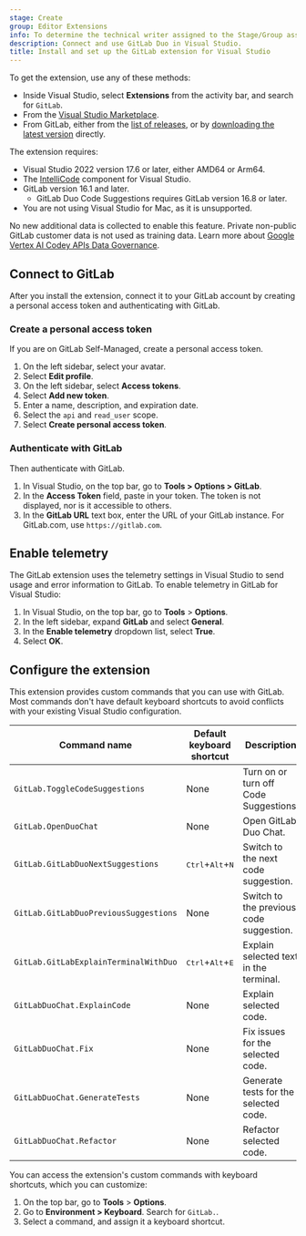 ```yaml
---
stage: Create
group: Editor Extensions
info: To determine the technical writer assigned to the Stage/Group associated with this page, see https://handbook.gitlab.com/handbook/product/ux/technical-writing/#assignments
description: Connect and use GitLab Duo in Visual Studio.
title: Install and set up the GitLab extension for Visual Studio
---
```


To get the extension, use any of these methods:

- Inside Visual Studio, select **Extensions** from the activity bar, and search for `GitLab`.
- From the [Visual Studio Marketplace](https://marketplace.visualstudio.com/items?itemName=GitLab.GitLabExtensionForVisualStudio).
- From GitLab, either from the
  [list of releases](https://gitlab.com/gitlab-org/editor-extensions/gitlab-visual-studio-extension/-/releases), or by
  [downloading the latest version](https://gitlab.com/gitlab-org/editor-extensions/gitlab-visual-studio-extension/-/releases/permalink/latest/downloads/GitLab.Extension.vsix)
  directly.

The extension requires:

- Visual Studio 2022 version 17.6 or later, either AMD64 or Arm64.
- The [IntelliCode](https://visualstudio.microsoft.com/services/intellicode/) component for Visual Studio.
- GitLab version 16.1 and later.
  - GitLab Duo Code Suggestions requires GitLab version 16.8 or later.
- You are not using Visual Studio for Mac, as it is unsupported.

No new additional data is collected to enable this feature. Private non-public GitLab customer data is not used as training data.
Learn more about [Google Vertex AI Codey APIs Data Governance](https://cloud.google.com/vertex-ai/generative-ai/docs/data-governance).

## Connect to GitLab

After you install the extension, connect it to your GitLab account by creating a personal access token and authenticating with GitLab.

### Create a personal access token

If you are on GitLab Self-Managed, create a personal access token.

1. On the left sidebar, select your avatar.
1. Select **Edit profile**.
1. On the left sidebar, select **Access tokens**.
1. Select **Add new token**.
1. Enter a name, description, and expiration date.
1. Select the `api` and `read_user` scope.
1. Select **Create personal access token**.

### Authenticate with GitLab

Then authenticate with GitLab.

1. In Visual Studio, on the top bar, go to **Tools > Options > GitLab**.
1. In the **Access Token** field, paste in your token. The token is not displayed, nor is it accessible to others.
1. In the **GitLab URL** text box, enter the URL of your GitLab instance. For GitLab.com, use `https://gitlab.com`.

## Enable telemetry

The GitLab extension uses the telemetry settings in Visual Studio to send usage and error
information to GitLab. To enable telemetry in GitLab for Visual Studio:

1. In Visual Studio, on the top bar, go to **Tools** > **Options**.
1. In the left sidebar, expand **GitLab** and select **General**.
1. In the **Enable telemetry** dropdown list, select **True**.
1. Select **OK**.

## Configure the extension

This extension provides custom commands that you can use with GitLab. Most commands don't have
default keyboard shortcuts to avoid conflicts with your existing Visual Studio configuration.

| Command name                          | Default keyboard shortcut                   | Description |
|---------------------------------------|---------------------------------------------|-------------|
| `GitLab.ToggleCodeSuggestions`        | None                                        | Turn on or turn off Code Suggestions. |
| `GitLab.OpenDuoChat`                  | None                                        | Open GitLab Duo Chat.  |
| `GitLab.GitLabDuoNextSuggestions`     | <kbd>Ctrl</kbd>+<kbd>Alt</kbd>+<kbd>N</kbd> | Switch to the next code suggestion. |
| `GitLab.GitLabDuoPreviousSuggestions` | None                                        | Switch to the previous code suggestion. |
| `GitLab.GitLabExplainTerminalWithDuo` | <kbd>Ctrl</kbd>+<kbd>Alt</kbd>+<kbd>E</kbd> | Explain selected text in the terminal. |
| `GitLabDuoChat.ExplainCode`           | None                                        | Explain selected code. |
| `GitLabDuoChat.Fix`                   | None                                        | Fix issues for the selected code. |
| `GitLabDuoChat.GenerateTests`         | None                                        | Generate tests for the selected code. |
| `GitLabDuoChat.Refactor`              | None                                        | Refactor selected code. |

You can access the extension's custom commands with keyboard shortcuts, which you can customize:

1. On the top bar, go to **Tools** > **Options**.
1. Go to **Environment > Keyboard**. Search for `GitLab.`.
1. Select a command, and assign it a keyboard shortcut.
